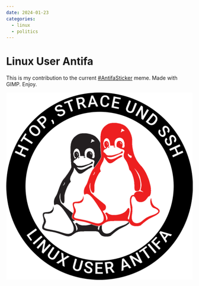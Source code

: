 ```yaml
---
date: 2024-01-23
categories:
  - linux
  - politics
---
```


# Linux User Antifa

This is my contribution to the current [#AntifaSticker](https://chaos.social/tags/AntifaSticker) meme.
Made with GIMP. Enjoy.

![Antifa sticker with Tux](linux-antifa.png)
